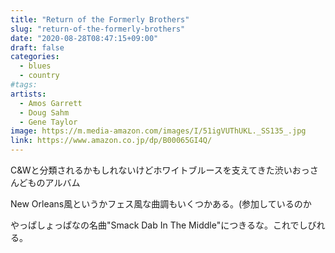 ```yaml
---
title: "Return of the Formerly Brothers"
slug: "return-of-the-formerly-brothers"
date: "2020-08-28T08:47:15+09:00"
draft: false
categories:
  - blues
  - country
#tags:
artists:
  - Amos Garrett
  - Doug Sahm
  - Gene Taylor
image: https://m.media-amazon.com/images/I/51igVUThUKL._SS135_.jpg
link: https://www.amazon.co.jp/dp/B00065GI4Q/
---
```

C&Wと分類されるかもしれないけどホワイトブルースを支えてきた渋いおっさんどものアルバム
<!--more-->
New Orleans風というかフェス風な曲調もいくつかある。(参加しているのか

やっぱしょっぱなの名曲"Smack Dab In The Middle"につきるな。これでしびれる。

